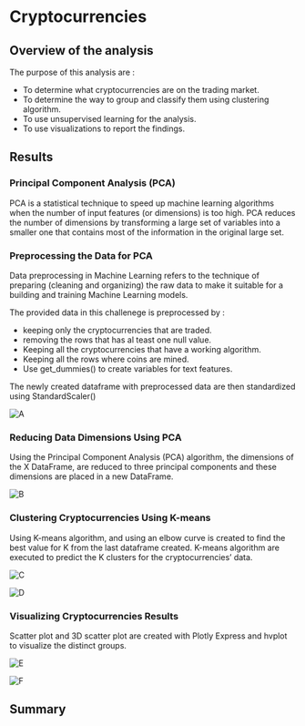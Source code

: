 # Cryptocurrencies

## Overview of the analysis

The purpose of this analysis are :

* To determine what cryptocurrencies are on the trading market.
* To determine the way to group and classify them using clustering algorithm.
* To use unsupervised learning for the analysis.
* To use visualizations to report the findings.


## Results

### Principal Component Analysis (PCA)

PCA is a statistical technique to speed up machine learning algorithms when the number of input features (or dimensions) is too high. PCA reduces the number of dimensions by transforming a large set of variables into a smaller one that contains most of the information in the original large set.

### Preprocessing the Data for PCA

Data preprocessing in Machine Learning refers to the technique of preparing (cleaning and organizing) the raw data to make it suitable for a building and training Machine Learning models.

The provided data in this challenege is preprocessed by :
* keeping only the cryptocurrencies that are traded.
* removing the rows that has al teast one null value.
* Keeping all the cryptocurrencies that have a working algorithm.
* Keeping all the rows where coins are mined.
* Use get_dummies() to create variables for text features.

The newly created dataframe with preprocessed data are then standardized using StandardScaler()

![A]()

### Reducing Data Dimensions Using PCA

Using the Principal Component Analysis (PCA) algorithm, the dimensions of the X DataFrame, are reduced to three principal components and these dimensions are placed in a new DataFrame.

![B]()

### Clustering Cryptocurrencies Using K-means

Using K-means algorithm, and using an elbow curve is created to find the best value for K from the last dataframe created.
K-means algorithm are executed to predict the K clusters for the cryptocurrencies’ data.

![C]()

![D]()

### Visualizing Cryptocurrencies Results

Scatter plot and 3D scatter plot are created with Plotly Express and hvplot to visualize the distinct groups.

![E]()

![F]()


## Summary

